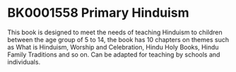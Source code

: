 # BK0001558 Primary Hinduism

This book is designed to meet the needs of teaching Hinduism to children between the age group of 5 to 14, the book has 10 chapters on themes such as What is Hinduism, Worship and Celebration, Hindu Holy Books, Hindu Family Traditions and so on. Can be adapted for teaching by schools and individuals.

